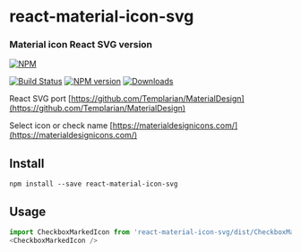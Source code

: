 # react-material-icon-svg

### Material icon React SVG version

[![NPM](https://nodei.co/npm-dl/react-material-icon-svg.png?months=1)](https://nodei.co/npm/react-material-icon-svg/)

[![Build Status](https://travis-ci.org/vaeum/react-material-icon-svg.svg?branch=master)](https://travis-ci.org/vaeum/react-material-icon-svg)
[![NPM version][npm-image]][npm-url]
[![Downloads][downloads-image]][npm-url]

React SVG port [https://github.com/Templarian/MaterialDesign](https://github.com/Templarian/MaterialDesign)

Select icon or check name [https://materialdesignicons.com/](https://materialdesignicons.com/)

## Install

```
npm install --save react-material-icon-svg
```

## Usage

```javascript
import CheckboxMarkedIcon from 'react-material-icon-svg/dist/CheckboxMarkedIcon';
<CheckboxMarkedIcon />
```

[downloads-image]: https://img.shields.io/npm/dm/react-material-icon-svg.svg
[npm-url]: https://www.npmjs.com/package/react-material-icon-svg
[npm-image]: https://img.shields.io/npm/v/react-material-icon-svg.svg
